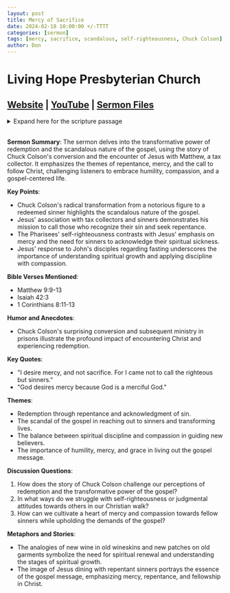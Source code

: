 ```yaml
---
layout: post
title: Mercy of Sacrifice
date: 2024-02-18 10:00:00 +/-TTTT
categories: [sermon]
tags: [mercy, sacrifice, scandalous, self-righteousness, Chuck Colson]
author: Don
---
```

# Living Hope Presbyterian Church 

## [Website](https://www.livinghopepresbyterian.org/) | [YouTube](https://www.youtube.com/@LivingHopePresbyterianChurch) | [Sermon Files](https://github.com/jobian-ai/LHP-Sermons/tree/main/sermons/2024/24-02-18)

<details closed>
  <summary>Expand here for the scripture passage</summary>
<br/><br/><b>Matthew 8</b>
<br/><br/><i>
9 As Jesus passed on from there, he saw a man called Matthew sitting at the tax booth, and he said to him, “Follow me.” And he rose and followed him.
10 And as Jesus reclined at table in the house, behold, many tax collectors and sinners came and were reclining with Jesus and his disciples. 11 And when the Pharisees saw this, they said to his disciples, “Why does your teacher eat with tax collectors and sinners?” 12 But when he heard it, he said, “Those who are well have no need of a physician, but those who are sick. 13 Go and learn what this means: ‘I desire mercy, and not sacrifice.’ For I came not to call the righteous, but sinners.”
<br/><br/></i>
ESV: The Holy Bible, English Standard Version ©2011 Crossway Bibles, a division of Good News Publishers.  All rights reserved.
<br/><br/>
</details>
<br/>

**Sermon Summary**:
The sermon delves into the transformative power of redemption and the scandalous nature of the gospel, using the story of Chuck Colson's conversion and the encounter of Jesus with Matthew, a tax collector. It emphasizes the themes of repentance, mercy, and the call to follow Christ, challenging listeners to embrace humility, compassion, and a gospel-centered life.

**Key Points**:
- Chuck Colson's radical transformation from a notorious figure to a redeemed sinner highlights the scandalous nature of the gospel.
- Jesus' association with tax collectors and sinners demonstrates his mission to call those who recognize their sin and seek repentance.
- The Pharisees' self-righteousness contrasts with Jesus' emphasis on mercy and the need for sinners to acknowledge their spiritual sickness.
- Jesus' response to John's disciples regarding fasting underscores the importance of understanding spiritual growth and applying discipline with compassion.

**Bible Verses Mentioned**:
- Matthew 9:9-13
- Isaiah 42:3
- 1 Corinthians 8:11-13

**Humor and Anecdotes**:
- Chuck Colson's surprising conversion and subsequent ministry in prisons illustrate the profound impact of encountering Christ and experiencing redemption.

**Key Quotes**:
- "I desire mercy, and not sacrifice. For I came not to call the righteous but sinners."
- "God desires mercy because God is a merciful God."

**Themes**:
- Redemption through repentance and acknowledgment of sin.
- The scandal of the gospel in reaching out to sinners and transforming lives.
- The balance between spiritual discipline and compassion in guiding new believers.
- The importance of humility, mercy, and grace in living out the gospel message.

**Discussion Questions**:
1. How does the story of Chuck Colson challenge our perceptions of redemption and the transformative power of the gospel?
2. In what ways do we struggle with self-righteousness or judgmental attitudes towards others in our Christian walk?
3. How can we cultivate a heart of mercy and compassion towards fellow sinners while upholding the demands of the gospel?

**Metaphors and Stories**:
- The analogies of new wine in old wineskins and new patches on old garments symbolize the need for spiritual renewal and understanding the stages of spiritual growth.
- The image of Jesus dining with repentant sinners portrays the essence of the gospel message, emphasizing mercy, repentance, and fellowship in Christ.
